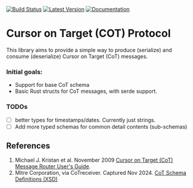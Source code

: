 [![Build Status]][Actions] [![Latest Version]][crates.io] [![Documentation]][docs.rs]

[Build Status]: https://github.com/ajfabbri/cot-proto/actions/workflows/ci.yml/badge.svg
[Actions]: https://github.com/ajfabbri/cot-proto/actions/workflows/ci.yml
[Latest Version]: https://img.shields.io/crates/v/cot_proto.svg
[crates.io]: https://crates.io/crates/cot\_proto
[Documentation]: https://docs.rs/cot_proto/badge.svg
[docs.rs]: https://docs.rs/cot_proto

# Cursor on Target (COT) Protocol

This library aims to provide a simple way to produce (serialize) and consume
(deserialize) Cursor on Target (CoT) messages.

### Initial goals:
- Support for base CoT schema
- Basic Rust structs for CoT messages, with serde support.

### TODOs
- [ ] better types for timestamps/dates. Currently just strings.
- [ ] Add more typed schemas for common detail contents (sub-schemas)

## References
1. Michael J. Kristan et al. November 2009 [Cursor on Target (CoT) Message Router User's Guide](https://www.mitre.org/sites/default/files/pdf/09_4937.pdf).
2. Mitre Corporation, via CoTreceiver. Captured Nov 2024. [CoT Schema Definitions (XSD)](https://github.com/mdudel/CoTreceiver/tree/master/lib/xsd)
